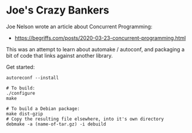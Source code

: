 # Joe's Crazy Bankers

Joe Nelson wrote an article about Concurrent Programming:

* https://begriffs.com/posts/2020-03-23-concurrent-programming.html

This was an attempt to learn about automake / autoconf, and packaging
a bit of code that links against another library.

Get started:

```
autoreconf --install
```

```
# To build:
./configure
make
```

```
# To build a Debian package:
make dist-gzip
# Copy the resulting file elsewhere, into it's own directory
debmake -a (name-of-tar.gz) -i debuild
```

